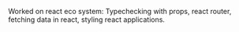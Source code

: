 Worked on react eco system:
Typechecking with props, react router, fetching data in react, styling react applications.
